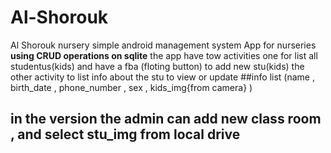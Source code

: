 # Al-Shorouk
Al Shorouk nursery simple android management system App for nurseries  
**using CRUD operations on sqlite** 
the app have tow activities one for list all studentus(kids) and have a fba (floting button) to add new stu(kids)
the other activity to list info about the stu to view or update
##info list (name , birth_date , phone_number , sex , kids_img{from camera} ) 
## in the version the admin can add new class room , and select stu_img from local drive 
